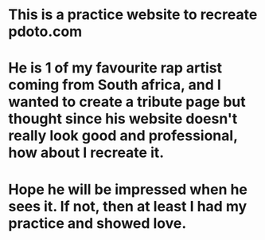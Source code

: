# This is a practice website to recreate pdoto.com
# He is 1 of my favourite rap artist coming from South africa, and I wanted to create a tribute page but thought since his website doesn't really look good and professional, how about I recreate it. 
# Hope he will be impressed when he sees it. If not, then at least I had my practice and showed love.